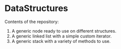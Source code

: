 # DataStructures
Contents of the repository:
1. A generic node ready to use on different structures.
2. A generic linked list with a simple custom iterator.
3. A generic stack with a variety of methods to use.
